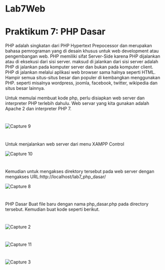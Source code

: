 # Lab7Web

# Praktikum 7: PHP Dasar

PHP adalah singkatan dari PHP Hypertext Prepocessor dan merupakan bahasa pemrograman yang di desain khusus untuk web development atau pengembangan web. PHP memiliki sifat Server-Side karena PHP dijalankan atau di eksekusi dari sisi server. maksud di jalankan dari sisi server adalah PHP di jalankan pada komputer server dan bukan pada komputer client. PHP di jalankan melalui aplikasi web browser sama halnya seperti HTML. Hampir semua situs-situs besar dan populer di kembangkan menggunakan PHP. seperti misalnya wordpress, joomla, facebook, twitter, wikipedia dan situs besar lainnya.


Untuk memulai membuat kode php, perlu disiapkan web server dan interpreter PHP terlebih dahulu. Web servar yang kita gunakan adalah Apache 2 dan interpreter PHP 7.
#
![Capture 9](https://user-images.githubusercontent.com/56498195/117852914-09024a80-b2b2-11eb-833b-379706dededc.PNG)

#

Untuk menjalankan web server dari menu XAMPP Control

![Capture 10](https://user-images.githubusercontent.com/56498195/117852921-0acc0e00-b2b2-11eb-821b-a65a6d97fd92.PNG)


#
Kemudian untuk mengakses direktory tersebut pada web server dengan mengakses URL:http://localhost/lab7_php_dasar/


![Capture 8](https://user-images.githubusercontent.com/56498195/117853427-9b0a5300-b2b2-11eb-83ff-ab209130b868.PNG)

#

PHP Dasar
Buat file baru dengan nama php_dasar.php pada directory tersebut. Kemudian buat kode seperti berikut.


#
![Capture 2](https://user-images.githubusercontent.com/56498195/117854083-53d09200-b2b3-11eb-89d1-26065273c820.PNG)
#
![Capture 11](https://user-images.githubusercontent.com/56498195/117853949-2edc1f00-b2b3-11eb-89dd-d6945f0d9214.PNG)
#
![Capture 3](https://user-images.githubusercontent.com/56498195/117854063-4d421a80-b2b3-11eb-8087-b36261f91803.PNG)



